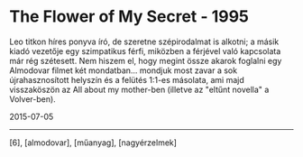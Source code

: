 # The Flower of My Secret - 1995

Leo titkon híres ponyva író, de szeretne szépirodalmat is alkotni; a másik kiadó vezetője egy szimpatikus férfi, miközben a férjével való kapcsolata már rég szétesett. Nem hiszem el, hogy megint össze akarok foglalni egy Almodovar filmet két mondatban... mondjuk most zavar a sok újrahasznosított helyszín és a felütés 1:1-es másolata, ami majd visszaköszön az All about my mother-ben (illetve az "eltűnt novella" a Volver-ben).

2015-07-05 

----

[6], [almodovar], [műanyag], [nagyérzelmek]